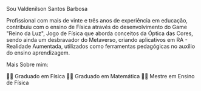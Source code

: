 Sou Valdenilson Santos Barbosa

Profissional com mais de vinte e três anos de experiência em educação, contribuiu com o ensino de Física através do desenvolvimento do Game "Reino da Luz", Jogo de Física que aborda conceitos da Óptica das Cores, sendo ainda um desbravador do Metaverso, criando aplicativos em RA - Realidade Aumentada, utilizados como ferramentas pedagógicas no auxílio do ensino aprendizagem. 

Mais Sobre mim:

👨‍🏫 Graduado em Física
👨‍🏫 Graduado em Matemática
👨‍🔬 Mestre em Ensino de Física





